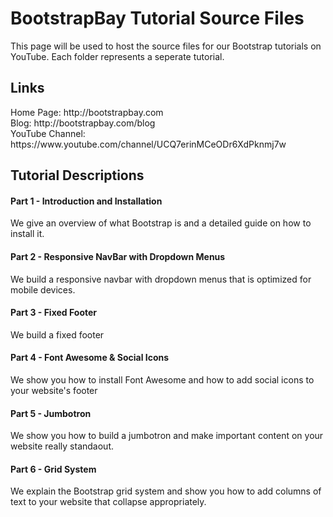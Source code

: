 BootstrapBay Tutorial Source Files
=========

This page will be used to host the source files for our Bootstrap tutorials on YouTube. Each folder represents a seperate tutorial. 

<h2>Links</h2>
Home Page: http://bootstrapbay.com <br/>
Blog: http://bootstrapbay.com/blog <br/>
YouTube Channel: https://www.youtube.com/channel/UCQ7erinMCeODr6XdPknmj7w

<h2>Tutorial Descriptions</h2>

<h4>Part 1 - Introduction and Installation</h4>
<p>We give an overview of what Bootstrap is and a detailed guide on how to install it.</p>

<h4>Part 2 - Responsive NavBar with Dropdown Menus</h4>
<p>We build a responsive navbar with dropdown menus that is optimized for mobile devices. </p>

<h4>Part 3 - Fixed Footer</h4>
<p>We build a fixed footer</p>

<h4>Part 4 - Font Awesome & Social Icons</h4>
<p>We show you how to install Font Awesome and how to add social icons to your website's footer</p>

<h4>Part 5 - Jumbotron</h4>
<p>We show you how to build a jumbotron and make important content on your website really standaout.</p>

<h4>Part 6 - Grid System</h4>
<p>We explain the Bootstrap grid system and show you how to add columns of text to your website that collapse appropriately.</p>

